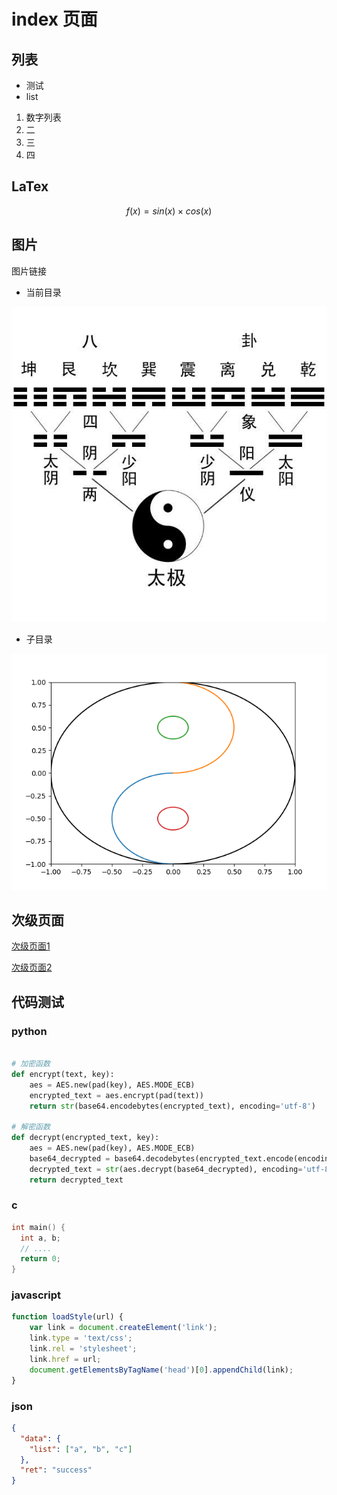 # index 页面


## 列表

- 测试
- list



1. 数字列表
2. 二
3. 三
4. 四

## LaTex


$$
f(x) = sin(x)\times cos(x)
$$




## 图片

图片链接

- 当前目录

![](1.jpg)

- 子目录

![](img/test.png)


## 次级页面



[次级页面1](page1/page1.md)



[次级页面2](page2/page2.md)





## 代码测试



### python

```python

# 加密函数
def encrypt(text, key):
    aes = AES.new(pad(key), AES.MODE_ECB)
    encrypted_text = aes.encrypt(pad(text))
    return str(base64.encodebytes(encrypted_text), encoding='utf-8')

# 解密函数
def decrypt(encrypted_text, key):
    aes = AES.new(pad(key), AES.MODE_ECB)
    base64_decrypted = base64.decodebytes(encrypted_text.encode(encoding='utf-8'))
    decrypted_text = str(aes.decrypt(base64_decrypted), encoding='utf-8').replace('\0', '')
    return decrypted_text
```



### c

```c
int main() {
  int a, b;
  // ....
  return 0;
}
```



### javascript



```js
function loadStyle(url) {
    var link = document.createElement('link');
    link.type = 'text/css';
    link.rel = 'stylesheet';
    link.href = url;
    document.getElementsByTagName('head')[0].appendChild(link);
}

```



### json

```json
{
  "data": {
    "list": ["a", "b", "c"]
  },
  "ret": "success"
}
```

